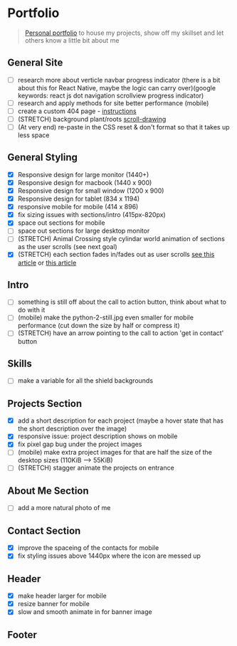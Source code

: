 # Portfolio

> [Personal portfolio](https://peterlofland.com/) to house my projects, show off my skillset and let others know a little bit about me

## General Site

-   [ ] research more about verticle navbar progress indicator (there is a bit about this for React Native, maybe the logic can carry over)(google keywords: react js dot navigation scrollview progress indicator)
-   [ ] research and apply methods for site better performance (mobile)
-   [ ] create a custom 404 page - [instructions](https://docs.github.com/en/pages/getting-started-with-github-pages/creating-a-custom-404-page-for-your-github-pages-site)
-   [ ] (STRETCH) background plant/roots [scroll-drawing](https://css-tricks.com/scroll-drawing/)
-   [ ] (At very end) re-paste in the CSS reset & don't format so that it takes up less space

## General Styling

-   [x] Responsive design for large monitor (1440+)
-   [x] Responsive design for macbook (1440 x 900)
-   [x] Responsive design for small window (1200 x 900)
-   [x] Responsive design for tablet (834 x 1194)
-   [x] responsive mobile for mobile (414 x 896)
-   [x] fix sizing issues with sections/intro (415px-820px)
-   [x] space out sections for mobile
-   [ ] space out sections for large desktop monitor
-   [ ] (STRETCH) Animal Crossing style cylindar world animation of sections as the user scrolls (see next goal)
-   [x] (STRETCH) each section fades in/fades out as user scrolls [see this article](https://www.superhi.com/library/posts/how-to-add-web-design-elements-that-fade-in-and-out-on-scroll) or [this article](https://blog.hubspot.com/website/css-fade-in)

## Intro

-   [ ] something is still off about the call to action button, think about what to do with it
-   [ ] (mobile) make the python-2-still.jpg even smaller for mobile performance (cut down the size by half or compress it)
-   [ ] (STRETCH) have an arrow pointing to the call to action 'get in contact' button

## Skills

-   [ ] make a variable for all the shield backgrounds

## Projects Section

-   [x] add a short description for each project (maybe a hover state that has the short description over the image)
-   [x] responsive issue: project description shows on mobile
-   [x] fix pixel gap bug under the project images
-   [ ] (mobile) make extra project images for that are half the size of the desktop sizes (110KiB --> 55KiB)
-   [ ] (STRETCH) stagger animate the projects on entrance

## About Me Section

-   [ ] add a more natural photo of me

## Contact Section

-   [x] improve the spaceing of the contacts for mobile
-   [x] fix styling issues above 1440px where the icon are messed up

## Header

-   [x] make header larger for mobile
-   [x] resize banner for mobile
-   [x] slow and smooth animate in for banner image

## Footer
